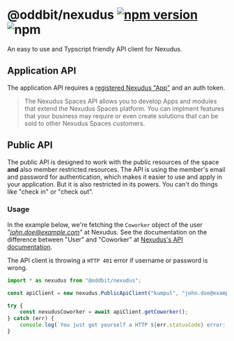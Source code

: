 # @oddbit/nexudus [![npm version](https://img.shields.io/npm/v/@oddbit/nexudus.svg)](https://www.npmjs.com/package/@oddbit/nexudus) ![npm](https://img.shields.io/npm/l/@oddbit/nexudus.svg)

An easy to use and Typscript friendly API client for Nexudus.

## Application API 
The application API requires a [registered Nexudus "App"](http://help.spaces.nexudus.com/en/api/getting-started.html) and an auth token.

> The Nexudus Spaces API allows you to develop Apps and modules that extend the Nexudus Spaces platform. You can implment features that your business may require or even create solutions that can be sold to other Nexudus Spaces customers.

## Public API
The public API is designed to work with the public resources of the space **and** also member restricted resources. The API is using the member's email and password for authentication, which makes it easier to use and apply in your application. But it is also restricted in its powers. You can't do things like "check in" or "check out".

### Usage

In the example below, we're fetching the `Coworker` object of the user *"john.doe@example.com"* at Nexudus. See the documentation on the difference between "User" and "Coworker" at [Nexudus's API documentation](http://help.spaces.nexudus.com/en/api/public/profile.html).

The API client is throwing a `HTTP 401` error if username or password is wrong.


```typescript
import * as nexudus from "@oddbit/nexudus";

const apiClient = new nexudus.PublicApiClient("kumpul", "john.doe@example.com", "secretPassword");

try {
    const nexudusCoworker = await apiClient.getCoworker();
} catch (err) {
    console.log(`You just got yourself a HTTP ${err.statusCode} error: ${err.message}`);
}
```